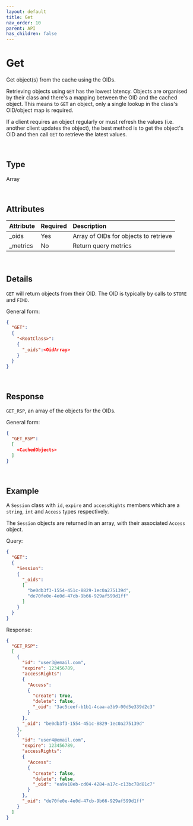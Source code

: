 ```yaml
---
layout: default
title: Get
nav_order: 10
parent: API
has_children: false
---
```


# Get
Get object(s) from the cache using the OIDs.

Retrieving objects using `GET` has the lowest latency. Objects are organised by their class and there's a mapping between the OID and the cached object. This means to `GET` an object, only a single lookup in the class's OID/object map is required.

If a client requires an object regularly or must refresh the values (i.e. another client updates the object), the best method is to get the object's OID and then call `GET` to retrieve the latest values. 

<br/>


## Type
Array

<br/>

## Attributes

| Attribute | Required  | Description      |
|:-----     |:---       |:-------               |
| _oids     | Yes   | Array of OIDs for objects to retrieve  |
| _metrics  | No    | Return query metrics  |

<br/>

## Details
`GET` will return objects from their OID. The OID is typically by calls to `STORE` and `FIND`.

General form:

```json
{
  "GET":
  {
    "<RootClass>":
    {
      "_oids":<OidArray>
    }
  }
}
```

<br/>

## Response
`GET_RSP`, an array of the objects for the OIDs.

General form:

```json
{
  "GET_RSP":
  [
    <CachedObjects>
  ]
}
```

<br/>

## Example

A `Session` class with `id`, `expire` and `accessRights` members which are a `string`, `int` and `Access` types respectively.

The `Session` objects are returned in an array, with their associated `Access` object. 


Query:

```json
{
  "GET":
  {
    "Session":
    {
      "_oids":
      [
        "be0db3f3-1554-451c-8829-1ec0a275139d",
        "de70fe0e-4e0d-47cb-9b66-929af599d1ff"
      ]
    }
  }
}
```

Response:

```json
{
  "GET_RSP":
  [
    {
      "id": "user3@email.com",
      "expire": 123456789,
      "accessRights":
      {
        "Access":
        {
          "create": true,
          "delete": false,
          "_oid": "3ac5ceef-b1b1-4caa-a3b9-00d5e339d2c3"
        }
      },
      "_oid": "be0db3f3-1554-451c-8829-1ec0a275139d"
    },
    {
      "id": "user4@email.com",
      "expire": 123456789,
      "accessRights":
      {
        "Access":
        {
          "create": false,
          "delete": false,
          "_oid": "ea9a18eb-cd04-4284-a17c-c13bc78d81c7"
        }
      },
      "_oid": "de70fe0e-4e0d-47cb-9b66-929af599d1ff"
    }
  ]
}
```
